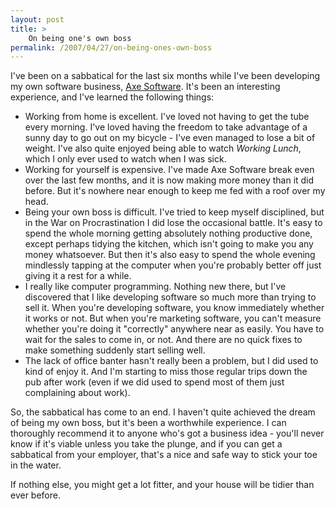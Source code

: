 ```yaml
---
layout: post
title: >
    On being one's own boss
permalink: /2007/04/27/on-being-ones-own-boss
---
```

I've been on a sabbatical for the last six months while I've been developing my own software business, <a href="http://www.axeuk.com/" target="_blank">Axe Software</a>. It's been an interesting experience, and I've learned the following things:
<ul>
	<li>Working from home is excellent. I've loved not having to get the tube every morning. I've loved having the freedom to take advantage of a sunny day to go out on my bicycle - I've even managed to lose a bit of weight. I've also quite enjoyed being able to watch <em>Working Lunch</em>, which I only ever used to watch when I was sick.</li>
	<li>Working for yourself is expensive. I've made Axe Software break even over the last few months, and it is now making more money than it did before. But it's nowhere near enough to keep me fed with a roof over my head.</li>
	<li>Being your own boss is difficult. I've tried to keep myself disciplined, but in the War on Procrastination I did lose the occasional battle. It's easy to spend the whole morning getting absolutely nothing productive done, except perhaps tidying the kitchen, which isn't going to make you any money whatsoever. But then it's also easy to spend the whole evening mindlessly tapping at the computer when you're probably better off just giving it a rest for a while.</li>
	<li>I really like computer programming. Nothing new there, but I've discovered that I like developing software so much more than trying to sell it. When you're developing software, you know immediately whether it works or not. But when you're marketing software, you can't measure whether you're doing it "correctly" anywhere near as easily. You have to wait for the sales to come in, or not. And there are no quick fixes to make something suddenly start selling well.</li>
	<li>The lack of office banter hasn't really been a problem, but I did used to kind of enjoy it. And I'm starting to miss those regular trips down the pub after work (even if we did used to spend most of them just complaining about work).</li>
</ul>
So, the sabbatical has come to an end. I haven't quite achieved the dream of being my own boss, but it's been a worthwhile experience. I can thoroughly recommend it to anyone who's got a business idea - you'll never know if it's viable unless you take the plunge, and if you can get a sabbatical from your employer, that's a nice and safe way to stick your toe in the water.

If nothing else, you might get a lot fitter, and your house will be tidier than ever before.